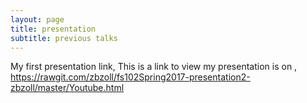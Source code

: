 ```yaml
---
layout: page
title: presentation
subtitle: previous talks
---
```


My first presentation link,  This is a link to view my presentation is on , https://rawgit.com/zbzoll/fs102Spring2017-presentation2-zbzoll/master/Youtube.html
